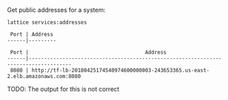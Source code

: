 Get public addresses for a system:

```
lattice services:addresses

 Port | Address
------|---------

 Port |                                      Address
------|------------------------------------------------------------------------------------
 8080 | http://tf-lb-20180425174540974600000003-243653365.us-east-2.elb.amazonaws.com:8080
```

TODO: The output for this is not correct
